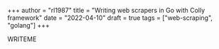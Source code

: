 +++
author = "rl1987"
title = "Writing web scrapers in Go with Colly framework"
date = "2022-04-10"
draft = true
tags = ["web-scraping", "golang"]
+++

WRITEME

